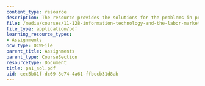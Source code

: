```yaml
---
content_type: resource
description: The resource provides the solutions for the problems in problem set 1.
file: /media/courses/11-128-information-technology-and-the-labor-market-spring-2005/cec5b81fdc698e744a61ffbccb31d8ab_ps1_sol.pdf
file_type: application/pdf
learning_resource_types:
- Assignments
ocw_type: OCWFile
parent_title: Assignments
parent_type: CourseSection
resourcetype: Document
title: ps1_sol.pdf
uid: cec5b81f-dc69-8e74-4a61-ffbccb31d8ab
---
```

